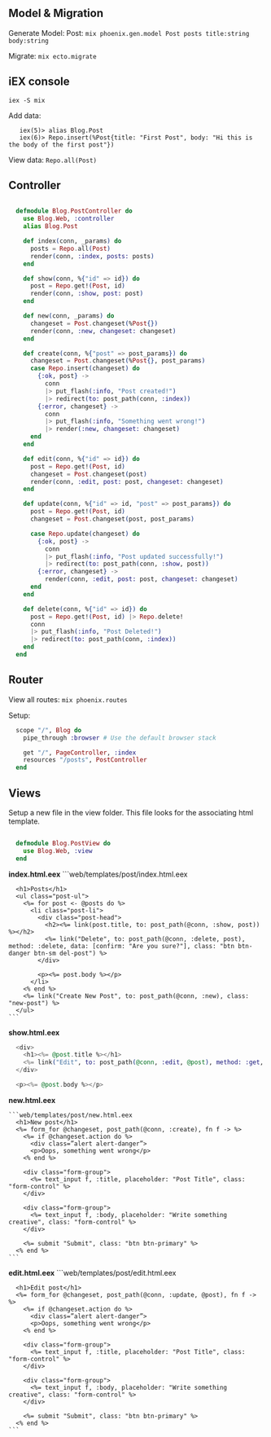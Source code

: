 ## Model & Migration
  Generate Model:
    Post: `mix phoenix.gen.model Post posts title:string body:string`

  Migrate:
    `mix ecto.migrate`

## iEX console
  `iex -S mix`

  Add data:
  ```iex(4)> alias Blog.Repo
     iex(5)> alias Blog.Post
     iex(6)> Repo.insert(%Post{title: "First Post", body: "Hi this is the body of the first post"})
  ```

  View data:
  `Repo.all(Post)`

## Controller
  ```web/controllers/post_controller.ex

    defmodule Blog.PostController do
      use Blog.Web, :controller
      alias Blog.Post

      def index(conn, _params) do
        posts = Repo.all(Post)
        render(conn, :index, posts: posts)
      end

      def show(conn, %{"id" => id}) do
        post = Repo.get!(Post, id)
        render(conn, :show, post: post)
      end

      def new(conn, _params) do
        changeset = Post.changeset(%Post{})
        render(conn, :new, changeset: changeset)
      end

      def create(conn, %{"post" => post_params}) do
        changeset = Post.changeset(%Post{}, post_params)
        case Repo.insert(changeset) do
          {:ok, post} ->
            conn
            |> put_flash(:info, "Post created!")
            |> redirect(to: post_path(conn, :index))
          {:error, changeset} ->
            conn
            |> put_flash(:info, "Something went wrong!")
            |> render(:new, changeset: changeset)
        end
      end

      def edit(conn, %{"id" => id}) do
        post = Repo.get!(Post, id)
        changeset = Post.changeset(post)
        render(conn, :edit, post: post, changeset: changeset)
      end

      def update(conn, %{"id" => id, "post" => post_params}) do
        post = Repo.get!(Post, id)
        changeset = Post.changeset(post, post_params)

        case Repo.update(changeset) do
          {:ok, post} ->
            conn
            |> put_flash(:info, "Post updated successfully!")
            |> redirect(to: post_path(conn, :show, post))
          {:error, changeset} ->
            render(conn, :edit, post: post, changeset: changeset)
        end
      end

      def delete(conn, %{"id" => id}) do
        post = Repo.get!(Post, id) |> Repo.delete!
        conn
        |> put_flash(:info, "Post Deleted!")
        |> redirect(to: post_path(conn, :index))
      end
    end
  ```

## Router
  View all routes: `mix phoenix.routes`

  Setup:
  ```ex
    scope "/", Blog do
      pipe_through :browser # Use the default browser stack

      get "/", PageController, :index
      resources "/posts", PostController
    end
  ```

## Views
  Setup a new file in the view folder. This file looks for the associating html template.
  ```web/views/post_view.ex

    defmodule Blog.PostView do
      use Blog.Web, :view
    end

  ```

  **index.html.eex**
    ```web/templates/post/index.html.eex

      <h1>Posts</h1>
      <ul class="post-ul">
        <%= for post <- @posts do %>
          <li class="post-li">
            <div class="post-head">
              <h2><%= link(post.title, to: post_path(@conn, :show, post)) %></h2>
              <%= link("Delete", to: post_path(@conn, :delete, post), method: :delete, data: [confirm: "Are you sure?"], class: "btn btn-danger btn-sm del-post") %>
            </div>

            <p><%= post.body %></p>
          </li>
        <% end %>
        <%= link("Create New Post", to: post_path(@conn, :new), class: "new-post") %>
      </ul>
    ```

  **show.html.eex**

  ```web/templates/post/show.html.eex
    <div>
      <h1><%= @post.title %></h1>
      <%= link("Edit", to: post_path(@conn, :edit, @post), method: :get, class: "btn btn-primary btn-sm del-post") %>
    </div>

    <p><%= @post.body %></p>
  ```


  **new.html.eex**

    ```web/templates/post/new.html.eex
      <h1>New post</h1>
      <%= form_for @changeset, post_path(@conn, :create), fn f -> %>
        <%= if @changeset.action do %>
          <div class=”alert alert-danger”>
          <p>Oops, something went wrong</p>
        <% end %>

        <div class="form-group">
          <%= text_input f, :title, placeholder: "Post Title", class: "form-control" %>
        </div>

        <div class="form-group">
          <%= text_input f, :body, placeholder: "Write something creative", class: "form-control" %>
        </div>

        <%= submit "Submit", class: "btn btn-primary" %>
      <% end %>
    ```

  **edit.html.eex**
    ```web/templates/post/edit.html.eex
    
      <h1>Edit post</h1>
      <%= form_for @changeset, post_path(@conn, :update, @post), fn f -> %>
        <%= if @changeset.action do %>
          <div class=”alert alert-danger”>
          <p>Oops, something went wrong</p>
        <% end %>

        <div class="form-group">
          <%= text_input f, :title, placeholder: "Post Title", class: "form-control" %>
        </div>

        <div class="form-group">
          <%= text_input f, :body, placeholder: "Write something creative", class: "form-control" %>
        </div>

        <%= submit "Submit", class: "btn btn-primary" %>
      <% end %>
    ```
